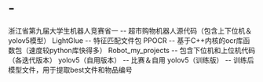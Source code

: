 # -
浙江省第九届大学生机器人竞赛省一 -- 超市购物机器人源代码（包含上下位机＆yolov5模型）
LightGlue -- 特征匹配文件包
PPOCR -- 基于C++内核的ocr库函数包（速度较python库快得多）
Robot_my_projects -- 包含下位机和上位机代码（各迭代版本）
yolov5（自用版本） -- 比赛＆自用
yolov5（训练版） -- 训练后模型文件，用于提取best文件和物品编号
